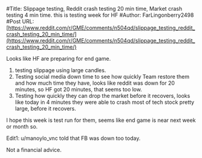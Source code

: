 #Title: Slippage testing, Reddit crash testing 20 min time, Market crash testing 4 min time. this is testing week for HF
#Author: FarLingonberry2498
#Post URL: [https://www.reddit.com/r/GME/comments/n504qd/slippage_testing_reddit_crash_testing_20_min_time/](https://www.reddit.com/r/GME/comments/n504qd/slippage_testing_reddit_crash_testing_20_min_time/)


Looks like HF are preparing for end game.

1. testing slippage using large candles.
2. Testing social media down time to see how quickly Team restore them and how much time they have, looks like reddit was down for 20 minutes, so HF got 20 minutes, that seems too low.
3. Testing how quickly they can drop the market before it recovers, looks like today in 4 minutes they were able to crash most of tech stock pretty large, before it recovers.

I hope this week is test run for them, seems like end game is near next week or month so.

Edit1: u/manoylo_vnc told that FB was down too today.

Not  a financial advice.